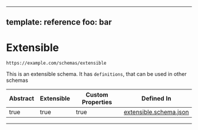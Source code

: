 
---
template: reference
foo: bar
---

# Extensible
```
https://example.com/schemas/extensible
```

This is an extensible schema. It has `definitions`, that can be used in other schemas

| Abstract | Extensible | Custom Properties | Defined In |
|----------|------------|-------------------|------------|
| true | true | true | [extensible.schema.json](extensible.schema.json) |
---